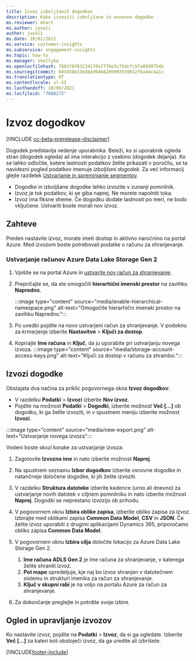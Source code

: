 ```yaml
---
title: Izvoz izboljšanih dogodkov
description: Kako izvoziti izboljšane in osnovne dogodke.
ms.reviewer: mhart
ms.author: jusali
author: jusali
ms.date: 10/01/2021
ms.service: customer-insights
ms.subservice: engagement-insights
ms.topic: how-to
ms.manager: shellyha
ms.openlocfilehash: 7881f8f63134170a7f76e3c75dcfc5fa8930754b
ms.sourcegitcommit: 693458e13e4b4d94b6205093559912f6a4dc4a1c
ms.translationtype: HT
ms.contentlocale: sl-SI
ms.lasthandoff: 10/06/2021
ms.locfileid: "7606272"
---
```

# <a name="export-events"></a>Izvoz dogodkov

[!INCLUDE [cc-beta-prerelease-disclaimer](includes/cc-beta-prerelease-disclaimer.md)]

Dogodek predstavlja vedenje uporabnika. Beleži, ko si uporabnik ogleda stran (dogodek ogleda) ali ima interakcijo z vsebino (dogodek dejanja). Ko se lahko odločite, katere lastnosti podatkov želite prikazati v poročilu, se ta navidezni pogled podatkov imenuje *izboljšani dogodek*. Za več informacij glejte razdelek [Ustvarjanje in spreminjanje segmentov](refined-events.md).

- Dogodke in izboljšane dogodke lahko izvozite v zunanji pomnilnik. 
- Izvoz je tok podatkov, ki se giba naprej. Ne morete napolniti toka. 
- Izvoz ima fiksne sheme. Če dogodku dodate lastnosti po meri, ne bodo vključene. Ustvariti boste morali nov izvoz.

## <a name="prerequisites"></a>Zahteve

Preden nastavite izvoz, morate imeti dostop in aktivno naročnino na portal Azure. Med izvozom boste potrebovali podatke o računu za shranjevanje. 

### <a name="create-an-azure-data-lake-storage-gen-2-accounts"></a>Ustvarjanje računov Azure Data Lake Storage Gen 2

1. Vpišite se na portal Azure in [ustvarite nov račun za shranjevanje](/azure/storage/common/storage-account-create). 

1. Prepričajte se, da ste omogočili **hierarhični imenski prostor** na zavihku **Napredno**. 

   :::image type="content" source="media/enable-hierarchical-namespace.png" alt-text="Omogočite hierarhični imenski prostor na zavihku Napredno.":::

1. Po uvedbi pojdite na novo ustvarjeni račun za shranjevanje. V podoknu za krmarjenje izberite **Nastavitve** > **Ključi za dostop**. 

1. Kopirajte **Ime računa** in **Ključ**, da ju uporabite pri ustvarjanju novega izvoza.
   :::image type="content" source="media/storage-account-access-keys.png" alt-text="Ključi za dostop v računu za shrambo.":::

## <a name="export-events"></a>Izvozi dogodke

Obstajata dva načina za priklic pogovornega okna **Izvoz dogodkov**: 
- V razdelku **Podatki** > **Izvozi** izberite **Nov izvoz**.
- Pojdite na možnost **Podatki** > **Dogodki**, izberite možnost **Več [...]** ob dogodku, ki ga želite izvoziti, in v spustnem meniju izberite možnost **Izvozi**. 

:::image type="content" source="media/new-export.png" alt-text="Ustvarjanje novega izvoza":::

Vodeni boste skozi korake za ustvarjanje izvoza:

1. Zagotovite **Izvozno ime** in nato izberite možnost **Naprej**.

1. Na spustnem seznamu **Izbor dogodkov** izberite osnovne dogodke in natančneje določene dogodke, ki jih želite izvoziti. 

1. V razdelku **Struktura datoteke** izberite kadence (urno ali dnevno) za ustvarjanje novih datotek v ciljnem pomnilniku in nato izberite možnost **Naprej**. Dogodki se neprestano izvozijo ob prihodu.

1. V pogovornem oknu **Izbira oblike zapisa**, izberite obliko zapisa za izvoz. Izbirajte med oblikami zapisa **Common Data Model**, **CSV** in **JSON**. Če želite izvoz uporabiti z drugimi aplikacijami Dynamics 365, priporočamo obliko zapisa **Common Data Model**.

1. V pogovornem oknu **Izbira cilja** določite lokacijo za Azure Data Lake Storage Gen 2.
    1. **Ime računa ADLS Gen 2** je ime računa za shranjevanje, v katerega želite shraniti izvoz. 
    1. **Pot mape** opredeljuje, kje naj bo izvoz shranjen v datotečnem sistemu in strukturi imenika za račun za shranjevanje.
    1. **Ključ v skupni rabi** je na voljo na portalu Azure za račun za shranjevanje.

1. Za dokončanje preglejte in potrdite svoje izbire.

## <a name="view-and-manage-exports"></a>Ogled in upravljanje izvozov

Ko nastavite izvoz, pojdite na **Podatki** > **Izvoz**, da si ga ogledate. Izberite **Več [...]** za kateri koli obstoječi izvoz, da ga uredite ali izbrišete.


[!INCLUDE[footer-include](../includes/footer-banner.md)]
